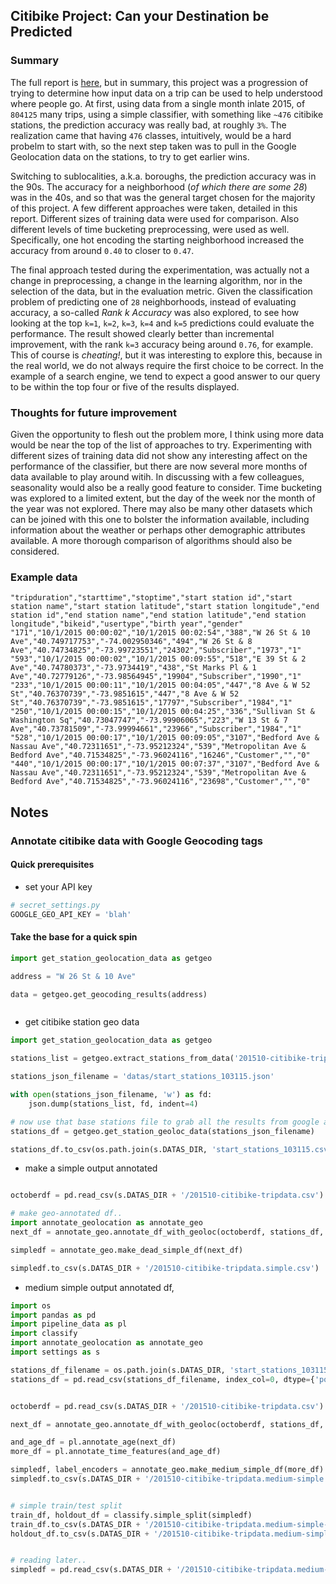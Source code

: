 ## Citibike Project: Can your Destination be Predicted

### Summary
The full report is [here](project%20report.ipynb), but in summary, this project was a progression of trying to determine how input data on a trip can be used to help understood where people go. At first, using data from a single month inlate 2015, of `804125` many trips, using a simple classifier, with something like `~476` citibike stations, the prediction accuracy was really bad, at roughly `3%`. The realization came that having `476` classes, intuitively, would be a hard probelm to start with, so the next step taken was to pull in the Google Geolocation data on the stations, to try to get earlier wins. 

Switching to sublocalities, a.k.a. boroughs, the prediction accuracy was in the 90s. The accuracy for a neighborhood (_of which there are some 28_) was in the 40s, and so that was the general target chosen for the majority of this project. A few different approaches were taken, detailed in this report. Different sizes of training data were used for comparison. Also different levels of time bucketing preprocessing,  were used as well. Specifically, one hot encoding the starting neighborhood increased the accuracy from around `0.40` to closer to `0.47`. 

The final approach tested during the experimentation, was actually not a change in preprocessing, a change in the learning algorithm, nor in the selection of the data, but in the evaluation metric. Given the classification problem of predicting one of `28` neighborhoods, instead of evaluating accuracy, a so-called _Rank k Accuracy_ was also explored, to see how looking at the top `k=1`, `k=2`, `k=3`, `k=4` and `k=5` predictions could evaluate the performance. The result showed clearly better than incremental improvement, with the rank `k=3` accuracy being around `0.76`, for example. This of course is _cheating!_, but it was interesting to explore this, because in the real world, we do not always require the first choice to be correct. In the example of a search engine, we tend to expect a good answer to our query to be within the top four or five of the results displayed.

### Thoughts for future improvement
Given the opportunity to flesh out the problem more, I think using more data would be near the top of the list of approaches to try. Experimenting with different sizes of training data did not show any interesting affect on the performance of the classifier, but there are now several more months of data available to play around witih.  In discussing with a few colleagues, seasonality would also be a really good feature to consider. Time bucketing was explored to a limited extent, but the day of the week nor the month of the year was not explored. There may also be many other datasets which can be joined with this one to bolster the information available, including information about the weather or perhaps other demographic attributes available. A more thorough comparison of algorithms should also be considered.

### Example data
```
"tripduration","starttime","stoptime","start station id","start station name","start station latitude","start station longitude","end station id","end station name","end station latitude","end station longitude","bikeid","usertype","birth year","gender"
"171","10/1/2015 00:00:02","10/1/2015 00:02:54","388","W 26 St & 10 Ave","40.749717753","-74.002950346","494","W 26 St & 8 Ave","40.74734825","-73.99723551","24302","Subscriber","1973","1"
"593","10/1/2015 00:00:02","10/1/2015 00:09:55","518","E 39 St & 2 Ave","40.74780373","-73.9734419","438","St Marks Pl & 1 Ave","40.72779126","-73.98564945","19904","Subscriber","1990","1"
"233","10/1/2015 00:00:11","10/1/2015 00:04:05","447","8 Ave & W 52 St","40.76370739","-73.9851615","447","8 Ave & W 52 St","40.76370739","-73.9851615","17797","Subscriber","1984","1"
"250","10/1/2015 00:00:15","10/1/2015 00:04:25","336","Sullivan St & Washington Sq","40.73047747","-73.99906065","223","W 13 St & 7 Ave","40.73781509","-73.99994661","23966","Subscriber","1984","1"
"528","10/1/2015 00:00:17","10/1/2015 00:09:05","3107","Bedford Ave & Nassau Ave","40.72311651","-73.95212324","539","Metropolitan Ave & Bedford Ave","40.71534825","-73.96024116","16246","Customer","","0"
"440","10/1/2015 00:00:17","10/1/2015 00:07:37","3107","Bedford Ave & Nassau Ave","40.72311651","-73.95212324","539","Metropolitan Ave & Bedford Ave","40.71534825","-73.96024116","23698","Customer","","0"
```

## Notes

### Annotate citibike data with Google Geocoding tags

#### Quick prerequisites
* set your API key
```python
# secret_settings.py
GOOGLE_GEO_API_KEY = 'blah'
```

#### Take the base for a quick spin
```python
import get_station_geolocation_data as getgeo

address = "W 26 St & 10 Ave"

data = getgeo.get_geocoding_results(address)



```
* get citibike station geo data
```python
import get_station_geolocation_data as getgeo

stations_list = getgeo.extract_stations_from_data('201510-citibike-tripdata.csv')

stations_json_filename = 'datas/start_stations_103115.json'

with open(stations_json_filename, 'w') as fd:
	json.dump(stations_list, fd, indent=4)

# now use that base stations file to grab all the results from google api...
stations_df = getgeo.get_station_geoloc_data(stations_json_filename)

stations_df.to_csv(os.path.join(s.DATAS_DIR, 'start_stations_103115.csv'))
```
* make a simple output annotated
```python

octoberdf = pd.read_csv(s.DATAS_DIR + '/201510-citibike-tripdata.csv')

# make geo-annotated df..
import annotate_geolocation as annotate_geo
next_df = annotate_geo.annotate_df_with_geoloc(octoberdf, stations_df, noisy_nonmatches=False)

simpledf = annotate_geo.make_dead_simple_df(next_df)

simpledf.to_csv(s.DATAS_DIR + '/201510-citibike-tripdata.simple.csv')


```
* medium simple output annotated df,
```python
import os
import pandas as pd
import pipeline_data as pl
import classify
import annotate_geolocation as annotate_geo
import settings as s

stations_df_filename = os.path.join(s.DATAS_DIR, 'start_stations_103115.fuller.csv')
stations_df = pd.read_csv(stations_df_filename, index_col=0, dtype={'postal_code': str})


octoberdf = pd.read_csv(s.DATAS_DIR + '/201510-citibike-tripdata.csv')

next_df = annotate_geo.annotate_df_with_geoloc(octoberdf, stations_df, noisy_nonmatches=False)

and_age_df = pl.annotate_age(next_df)
more_df = pl.annotate_time_features(and_age_df)

simpledf, label_encoders = annotate_geo.make_medium_simple_df(more_df)
simpledf.to_csv(s.DATAS_DIR + '/201510-citibike-tripdata.medium-simple.csv', index_label='index')


# simple train/test split
train_df, holdout_df = classify.simple_split(simpledf)
train_df.to_csv(s.DATAS_DIR + '/201510-citibike-tripdata.medium-simple-train.csv', index_label='index')
holdout_df.to_csv(s.DATAS_DIR + '/201510-citibike-tripdata.medium-simple-holdout.csv', index_label='index')


# reading later..
simpledf = pd.read_csv(s.DATAS_DIR + '/201510-citibike-tripdata.medium-simple.csv', index_col='index')

```

